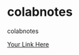 # colabnotes
colabnotes

[Your Link  Here](https://drive.google.com/drive/folders/1xhsTz-m7Yj2qsrENdDPXsRxRML0MvLvg)
